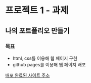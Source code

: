 # 프로젝트 1 - 과제
## 나의 포트폴리오 만들기

### 목표
- html, css를 이용해 웹 페이지 구현
- github pages를 이용해 웹 페이지 배포

<a href='https://danbe80.github.io/project-portofolio/'>배포 완료된 사이트 주소</a>